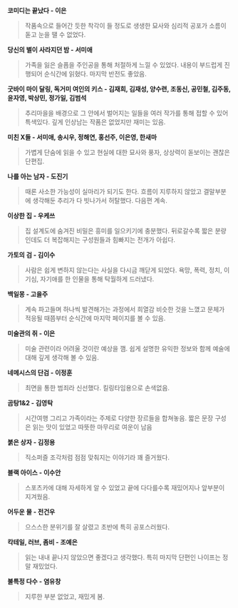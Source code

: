 **코미디는 끝났다 - 이은**
> 작품속으로 들어간 듯한 착각이 들 정도로 생생한 묘사와 심리적 공포가 소름이 돋고 눈을 땔 수 없었다.

**당신의 별이 사라지던 밤 - 서미애**
> 가족을 잃은 슬픔을 주인공을 통해 처절하게 느낄 수 있었다. 내용이 부드럽게 진행되어 순식간에 읽혔다. 마지막 반전도 좋았음.

**굿바이 마이 달링, 독거미 여인의 키스 - 김재희, 김재성, 양수련, 조동신, 공민철, 김주동, 윤자영, 박상민, 정가일, 김범석**
> 추리마을을 배경으로 그 안에서 벌어지는 일들을 여러 작가를 통해 접할 수 있어 특색있다. 깊게 인상남는 작품은 없었지만 재미는 있음.

**미친 X들 - 서미애, 송시우, 정해연, 홍선주, 이은영, 한새마**
> 가볍게 단숨에 읽을 수 있고 현실에 대한 묘사와 풍자, 상상력이 돋보이는 괜찮은 단편집.

**나를 아는 남자 - 도진기**
> 때론 사소한 가능성이 실마리가 되기도 한다. 흐름이 지루하지 않았고 결말부분에 생각해둔 추리가 다 빗나가서 허탈했다. 다음편 계속.

**이상한 집 - 우케쓰**
> 집 설계도에 숨겨진 비밀은 흥미를 일으키기에 충분했다. 뒤로갈수록 짧은 분량인데도 더 복잡해지는 구성원들과 힘빠지는 전개가 아쉽다.

**가토의 검 - 김이수**
> 사람은 쉽게 변하지 않는다는 사실을 다시금 깨닫게 되었다. 욕망, 폭력, 정치, 이기심, 자기애를 한 인물을 통해 탁월하게 드러냈다.

**백일몽 - 고을주**
> 계속 파고들며 하나씩 발견해가는 과정에서 희열감 비슷한 것을 느꼈고 문체가 적응될 때쯤부터 순식간에 마지막 페이지를 볼 수 있음.

**미술관의 쥐 - 이은**
> 미술 관련이라 어려울 것이란 예상을 깸. 쉽게 설명한 유익한 정보와 함께 예술에 대해 깊게 생각해 볼 수 있음.

**네메시스의 단검 - 이정훈**
> 최면을 통한 범죄라 신선했다. 킬링타임용으로 손색없음.

**곰탕1&2 - 김영탁**
> 시간여행 그리고 가족이라는 주제로 다양한 장르들을 합쳐놓음. 짧은 문장 구성은 읽는 맛이 있었고 따뜻한 마무리로 여운이 남음

**붉은 상자 - 김정용**
> 직소퍼즐 조각처럼 점점 맞춰지는 이야기라 꽤 즐거웠다.

**블랙 아이스 - 이수안**
> 스포츠카에 대해 자세하게 알 수 있었고 끝에 다다를수록 재밌어지나 앞부분이 지겨웠음.

**어두운 물 - 전건우**
> 으스스한 분위기를 잘 살렸고 초반에 특히 공포스러웠다.

**칵테일, 러브, 좀비 - 조예은**
> 읽는 내내 끝나지 않았으면 좋겠다고 생각했다. 특히 마지막 단편인 나이프는 정말 재밌었다.

**불특정 다수 - 염유창**
> 지루한 부분 없었고, 재밌게 봄.
